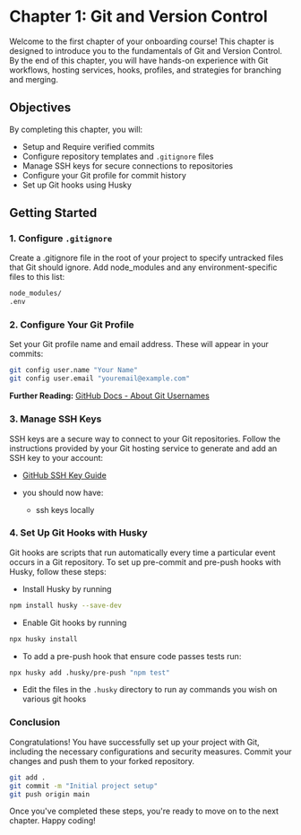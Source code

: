 # Chapter 1: Git and Version Control

Welcome to the first chapter of your onboarding course! This chapter is designed to introduce you to the fundamentals of Git and Version Control. By the end of this chapter, you will have hands-on experience with Git workflows, hosting services, hooks, profiles, and strategies for branching and merging.

## Objectives

By completing this chapter, you will:

- Setup and Require verified commits
- Configure repository templates and `.gitignore` files
- Manage SSH keys for secure connections to repositories
- Configure your Git profile for commit history
- Set up Git hooks using Husky

## Getting Started

### 1. Configure `.gitignore`

Create a .gitignore file in the root of your project to specify untracked files that Git should ignore. Add node_modules and any environment-specific files to this list:

```bash
node_modules/
.env
```

### 2. Configure Your Git Profile

Set your Git profile name and email address. These will appear in your commits:

```bash
git config user.name "Your Name"
git config user.email "youremail@example.com"
```

**Further Reading:** [GitHub Docs - About Git Usernames](https://docs.github.com/en/get-started/getting-started-with-git/setting-your-username-in-git#about-git-usernames)

### 3. Manage SSH Keys

SSH keys are a secure way to connect to your Git repositories. Follow the instructions provided by your Git hosting service to generate and add an SSH key to your account:

- [GitHub SSH Key Guide](https://docs.github.com/en/authentication/connecting-to-github-with-ssh/adding-a-new-ssh-key-to-your-github-account)

- you should now have:
  - ssh keys locally

### 4. Set Up Git Hooks with Husky

Git hooks are scripts that run automatically every time a particular event occurs in a Git repository. To set up pre-commit and pre-push hooks with Husky, follow these steps:

- Install Husky by running

```bash
npm install husky --save-dev
```

- Enable Git hooks by running

```bash
npx husky install
```

- To add a pre-push hook that ensure code passes tests run:

```bash
npx husky add .husky/pre-push "npm test"
```

- Edit the files in the `.husky` directory to run ay commands you wish on various git hooks

### Conclusion

Congratulations! You have successfully set up your project with Git, including the necessary configurations and security measures. Commit your changes and push them to your forked repository.

```bash
git add .
git commit -m "Initial project setup"
git push origin main
```

Once you've completed these steps, you're ready to move on to the next chapter. Happy coding!
